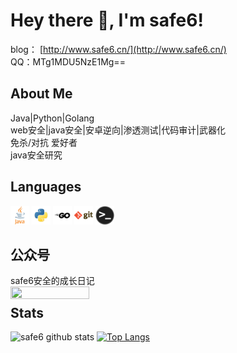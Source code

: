 # Hey there 👋, I'm safe6!



blog： [http://www.safe6.cn/](http://www.safe6.cn/)    
QQ：MTg1MDU5NzE1Mg==   
## About Me
Java|Python|Golang    
web安全|java安全|安卓逆向|渗透测试|代码审计|武器化    
免杀/对抗 爱好者   
java安全研究


## Languages
<code><img height="30" src="https://raw.githubusercontent.com/github/explore/80688e429a7d4ef2fca1e82350fe8e3517d3494d/topics/java/java.png"></code>
<code><img height="30" src="https://raw.githubusercontent.com/github/explore/80688e429a7d4ef2fca1e82350fe8e3517d3494d/topics/python/python.png"></code>
<code><img height="30" src="https://raw.githubusercontent.com/github/explore/80688e429a7d4ef2fca1e82350fe8e3517d3494d/topics/go/go.png"></code>
<code><img height="30" src="https://raw.githubusercontent.com/github/explore/80688e429a7d4ef2fca1e82350fe8e3517d3494d/topics/git/git.png"></code>
<code><img height="30" src="https://raw.githubusercontent.com/github/explore/80688e429a7d4ef2fca1e82350fe8e3517d3494d/topics/terminal/terminal.png"></code>
## 公众号
safe6安全的成长日记    
<img src="http://qiniu.safe6.cn/qr2.png" width="50%" height="50%" style="float: left;">
## Stats
![safe6 github stats](https://github-readme-stats.vercel.app/api?username=safe6Sec&show_icons=true&hide_border=false&theme=default&count_private=true&hide_title=false)
[![Top Langs](https://github-readme-stats.vercel.app/api/top-langs/?username=safe6Sec&hide=html&theme=default&layout=compact)](https://github.com/anuraghazra/github-readme-stats)

<!--
**safe6Sec/safe6Sec** is a ✨ _special_ ✨ repository because its `README.md` (this file) appears on your GitHub profile.

Here are some ideas to get you started:

- 🔭 I’m currently working on ...
- 🌱 I’m currently learning ...
- 👯 I’m looking to collaborate on ...
- 🤔 I’m looking for help with ...
- 💬 Ask me about ...
- 📫 How to reach me: ...
- 😄 Pronouns: ...
- ⚡ Fun fact: ...
-->

